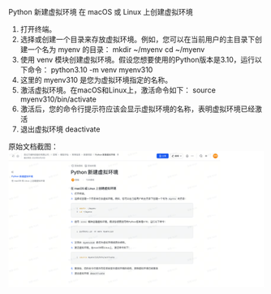 Python 新建虚拟环境
在 macOS 或 Linux 上创建虚拟环境
1. 打开终端。
2. 选择或创建一个目录来存放虚拟环境。例如，您可以在当前用户的主目录下创建一个名为 myenv 的目录：
mkdir ~/myenv
cd ~/myenv
3. 使用 venv 模块创建虚拟环境。假设您想要使用的Python版本是3.10，运行以下命令：
python3.10 -m venv myenv310
4. 这里的 myenv310 是您为虚拟环境指定的名称。
5. 激活虚拟环境。在macOS和Linux上，激活命令如下：
source myenv310/bin/activate
6. 激活后，您的命令行提示符应该会显示虚拟环境的名称，表明虚拟环境已经激活
7. 退出虚拟环境 deactivate


原始文档截图：
![](image13.png)